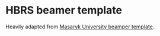 # HBRS beamer template

Heavily adapted from [Masaryk University beamper template](https://www.overleaf.com/latex/templates/fibeamer-for-the-faculty-of-arts-at-the-masaryk-university-in-brno/rbtxqwnjyndf).
